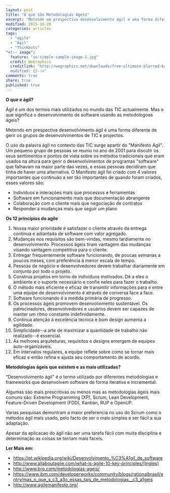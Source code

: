 ```yaml
---
layout: post
title: "O que são Metodologias Ágeis"
excerpt: "Metendo em prespectiva desenvolvimento ágil é uma forma diferente de gerir os grupos de desenvolvimentos de TIC e projectos."
modified: 2015-10-20
categories: articles
tags: 
  - "agile"
  - "Ágil"
  - "Thinkbots"
"<!-- image":
  feature: "so-simple-sample-image-1.jpg"
  credit: WeGraphics
  creditlink: "http://wegraphics.net/downloads/free-ultimate-blurred-background-pack/
  modified: {}-->"
comments: true
share: true
published: true
---
```


**O que e ágil?**

Ágil é um dos termos mais utilizados no mundo das TIC actualmente. Mas o que significa o desenvolvimento de software usando as metodologoas ágeis?

Metendo em prespectiva desenvolvimento ágil é uma forma diferente de gerir os grupos de desenvolvimentos de TIC e projectos.

O uso da palavra ágil no contexto das TIC surge apartir do "Manifesto Agil". Um pequeno grupo de pessoas se reuniu no ano de 2001 para discutir os seus sentimentos e pontos de vista sobre os métodos tradicionais que eram usados na altura para gerir o desenvolvimentos de programas "software" que falhavam na maior parte das vezes, e essas pessoas decidiram que tinha de haver uma alternativa. O Manifesto ágil foi criado com 4 valores importantes que continuão a ser tão importantes de quando foram criados, esses valores são:

- Indivíduos e interações mais que processos e ferramentas
- Software em funcionamento mais que documentação abrangente
- Colaboração com o cliente mais que negociação de contratos
- Responder a mudanças mais que seguir um plano


**Os 12 princípios do agile**

1. Nossa maior prioridade é satisfazer o cliente através da entrega contínua e adiantada de software com valor agregado.
2. Mudanças nos requisitos são bem-vindas, mesmo tardiamente no desenvolvimento. Processos ágeis tiram vantagem das 
mudanças visando vantagem competitiva para o cliente.
3. Entregar frequentemente software funcionando, de poucas semanas a poucos meses, com preferência à menor escala de tempo.
4. Pessoas de negócio e desenvolvedores devem trabalhar diariamente em conjunto por todo o projeto.
5. Construa projetos em torno de indivíduos motivados. Dê a eles o ambiente e o suporte necessário e confie neles para fazer o trabalho.
6. O método mais eficiente e eficaz de transmitir informações para e entre uma equipe de desenvolvimento é através de conversa face a face.
7. Software funcionando é a medida primária de progresso.
8. Os processos ágeis promovem desenvolvimento sustentável. Os patrocinadores, desenvolvedores e usuários devem ser capazes de manter um ritmo constante indefinidamente.
9. Contínua atenção à excelência técnica e bom design aumenta a agilidade.
10. Simplicidade--a arte de maximizar a quantidade de trabalho não realizado--é essencial.
11. As melhores arquiteturas, requisitos e designs emergem de equipes auto-organizáveis.
12. Em intervalos regulares, a equipe reflete sobre como se tornar mais eficaz e então refina e ajusta seu comportamento de acordo.

**Metodologias ágeis que existem e as mais utilizadas?**

“Desenvolvimento ágil" é o termo utilizado por diferentes metodologias e frameworks que desenvolvem software de forma iterativa e incremental. 

Algumas são mais prescritivas ou menos mas as metodologias ágeis mais comuns são: Extreme Programming (XP), Scrum, Lean Development, Feature-Driven Development (FDD), Kanban, RUP e OpenUP.

Varias pesquisas demontram a maior preferencia no uso do Scrum como o métodos ágil mais usado, pelo facto de ser o mais simples e ser fácil a sua adaptação. 

Apesar da aplicacao do ágil não ser uma tarefa fácil com muita disciplina e  determinação as coisas se tornam mais faceis.

**Ler Mais em:** 

- <a href="https://pt.wikipedia.org/wiki/Desenvolvimento_%C3%A1gil_de_software">https://pt.wikipedia.org/wiki/Desenvolvimento_%C3%A1gil_de_software</a>
- <a href="http://www.allaboutagile.com/what-is-agile-10-key-principles/">http://www.allaboutagile.com/what-is-agile-10-key-principles/(Ingles)</a>
- <a href="http://www.brq.com/metodologias-ageis/">http://www.brq.com/metodologias-ageis/</a> 
- <a href="https://www.ibm.com/developerworks/community/blogs/rationalbrasil/entry/mas_o_que_s_c3_a3o_essas_tais_de_metodologias__c3_a1geis">https://www.ibm.com/developerworks/community/blogs/rationalbrasil/entry/mas_o_que_s_c3_a3o_essas_tais_de_metodologias__c3_a1geis</a>
- <a href="http://www.agilemanifesto.org/">http://www.agilemanifesto.org/</a> 
